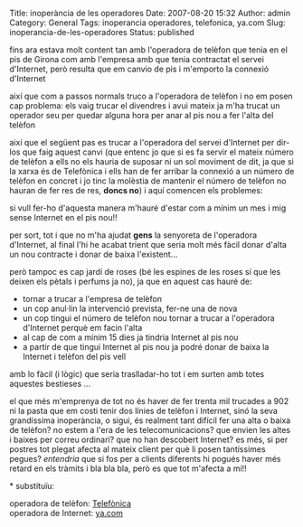 Title: inoperància de les operadores
Date: 2007-08-20 15:32
Author: admin
Category: General
Tags: inoperancia operadores, telefonica, ya.com
Slug: inoperancia-de-les-operadores
Status: published

fins ara estava molt content tan amb l'operadora de telèfon que tenia en el pis de Girona com amb l'empresa amb que tenia contractat el servei d'Internet, però resulta que em canvio de pis i m'emporto la connexió d'Internet

així que com a passos normals truco a l'operadora de telèfon i no em posen cap problema: els vaig trucar el divendres i avui mateix ja m'ha trucat un operador seu per quedar alguna hora per anar al pis nou a fer l'alta del telèfon

així que el següent pas es trucar a l'operadora del servei d'Internet per dir-los que faig aquest canvi (que entenc jo que si es fa servir el mateix número de telèfon a ells no els hauria de suposar ni un sol moviment de dit, ja que si la xarxa és de Telefònica i ells han de fer arribar la connexió a un número de telèfon en concret i jo tinc la molèstia de mantenir el número de telèfon no hauran de fer res de res, **doncs no**) i aquí comencen els problemes:

si vull fer-ho d'aquesta manera m'hauré d'estar com a mínim un mes i mig sense Internet en el pis nou!!

per sort, tot i que no m'ha ajudat **gens** la senyoreta de l'operadora d'Internet, al final l'hi he acabat trient que seria molt més fàcil donar d'alta un nou contracte i donar de baixa l'existent...

però tampoc es cap jardí de roses (bé les espines de les roses sí que les deixen els pètals i perfums ja no), ja que en aquest cas hauré de:

- tornar a trucar a l'empresa de telèfon
- un cop anul·lin la intervenció prevista, fer-ne una de nova
- un cop tingui el número de telèfon nou tornar a trucar a l'operadora d'Internet perquè em facin l'alta
- al cap de com a mínim 15 dies ja tindria Internet al pis nou
- a partir de que tingui Internet al pis nou ja podré donar de baixa la Internet i telèfon del pis vell

amb lo fàcil (i lògic) que seria traslladar-ho tot i em surten amb totes aquestes bestieses ...

el que més m'emprenya de tot no és haver de fer trenta mil trucades a 902 ni la pasta que em costi tenir dos línies de telèfon i Internet, sinó la seva grandíssima inoperància, o sigui, és realment tant difícil fer una alta o baixa de telèfon? no estem a l'era de les telecomunicacions? que envien les altes i baixes per correu ordinari? que no han descobert Internet? es més, si per postres tot plegat afecta al mateix client per què li posen tantíssimes pegues? *entendria* que si fos per a clients diferents hi pogués haver més retard en els tràmits i bla bla bla, però es que tot m'afecta a mi!!

\* substituïu:

operadora de telèfon: <a href="http://www.telefonica.net" target="_blank" rel="noopener">Telefònica</a>  
operadora de Internet: <a href="http://www.ya.com" target="_blank" rel="noopener">ya.com</a>
